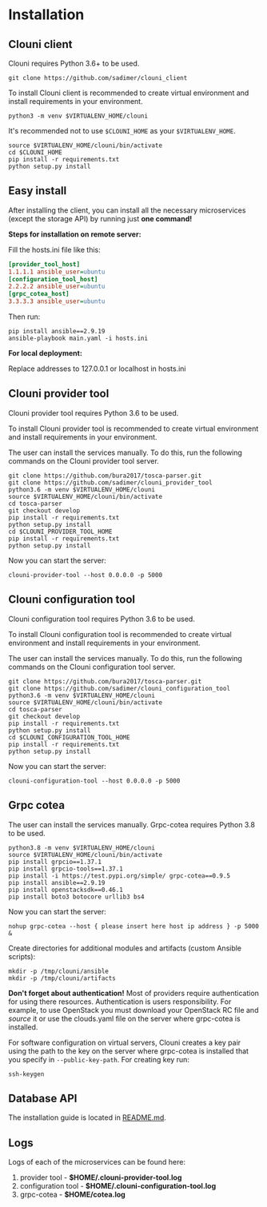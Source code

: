 # Installation 

## Clouni client
Clouni requires Python 3.6+ to be used.
~~~shell
git clone https://github.com/sadimer/clouni_client
~~~
To install Clouni client is recommended to create virtual environment and install
requirements in your environment.
~~~shell
python3 -m venv $VIRTUALENV_HOME/clouni
~~~
It's recommended not to use `$CLOUNI_HOME` as your `$VIRTUALENV_HOME`.
~~~shell
source $VIRTUALENV_HOME/clouni/bin/activate
cd $CLOUNI_HOME
pip install -r requirements.txt
python setup.py install
~~~

## Easy install
After installing the client, you can install all the necessary microservices (except the storage API) by running just **one command!**

**Steps for installation on remote server:**

Fill the hosts.ini file like this:
~~~ini
[provider_tool_host]
1.1.1.1 ansible_user=ubuntu
[configuration_tool_host]
2.2.2.2 ansible_user=ubuntu
[grpc_cotea_host]
3.3.3.3 ansible_user=ubuntu
~~~
Then run:
~~~shell
pip install ansible==2.9.19
ansible-playbook main.yaml -i hosts.ini
~~~

**For local deployment:**

Replace addresses to 127.0.0.1 or localhost in hosts.ini

## Clouni provider tool
Clouni provider tool requires Python 3.6 to be used.

To install Clouni provider tool is recommended to create virtual environment and install
requirements in your environment.

The user can install the services manually.
To do this, run the following commands on the Clouni provider tool server.
~~~shell
git clone https://github.com/bura2017/tosca-parser.git
git clone https://github.com/sadimer/clouni_provider_tool
python3.6 -m venv $VIRTUALENV_HOME/clouni
source $VIRTUALENV_HOME/clouni/bin/activate
cd tosca-parser
git checkout develop
pip install -r requirements.txt
python setup.py install
cd $CLOUNI_PROVIDER_TOOL_HOME
pip install -r requirements.txt
python setup.py install
~~~
Now you can start the server:
~~~shell
clouni-provider-tool --host 0.0.0.0 -p 5000
~~~
## Clouni configuration tool
Clouni configuration tool requires Python 3.6 to be used.

To install Clouni configuration tool is recommended to create virtual environment and install
requirements in your environment.

The user can install the services manually.
To do this, run the following commands on the Clouni configuration tool server.
~~~shell
git clone https://github.com/bura2017/tosca-parser.git
git clone https://github.com/sadimer/clouni_configuration_tool
python3.6 -m venv $VIRTUALENV_HOME/clouni
source $VIRTUALENV_HOME/clouni/bin/activate
cd tosca-parser
git checkout develop
pip install -r requirements.txt
python setup.py install
cd $CLOUNI_CONFIGURATION_TOOL_HOME
pip install -r requirements.txt
python setup.py install
~~~
Now you can start the server:
~~~shell
clouni-configuration-tool --host 0.0.0.0 -p 5000
~~~
## Grpc cotea
The user can install the services manually.
Grpc-cotea requires Python 3.8 to be used.
~~~shell
python3.8 -m venv $VIRTUALENV_HOME/clouni
source $VIRTUALENV_HOME/clouni/bin/activate
pip install grpcio==1.37.1
pip install grpcio-tools==1.37.1
pip install -i https://test.pypi.org/simple/ grpc-cotea==0.9.5
pip install ansible==2.9.19
pip install openstacksdk==0.46.1
pip install boto3 botocore urllib3 bs4
~~~
Now you can start the server:
~~~shell
nohup grpc-cotea --host { please insert here host ip address } -p 5000 &
~~~
Create directories for additional modules and artifacts (custom Ansible scripts):
~~~shell
mkdir -p /tmp/clouni/ansible
mkdir -p /tmp/clouni/artifacts
~~~
**Don't forget about authentication!** Most of providers require authentication for using there resources.
Authentication is users responsibility. For example, to use OpenStack
you must download your OpenStack RC file and *source* it or use the clouds.yaml file on the server where grpc-cotea is installed.

For software configuration on virtual servers, Clouni creates a key pair using the path to the key on the server where grpc-cotea is installed that you specify in ```--public-key-path```.
For creating key run:
```shell
ssh-keygen
```
## Database API
The installation guide is located in [README.md](https://github.com/DYDKA4/API_COURSE).

## Logs
Logs of each of the microservices can be found here:
1) provider tool - **$HOME/.clouni-provider-tool.log**
2) configuration tool - **$HOME/.clouni-configuration-tool.log**
3) grpc-cotea - **$HOME/cotea.log**